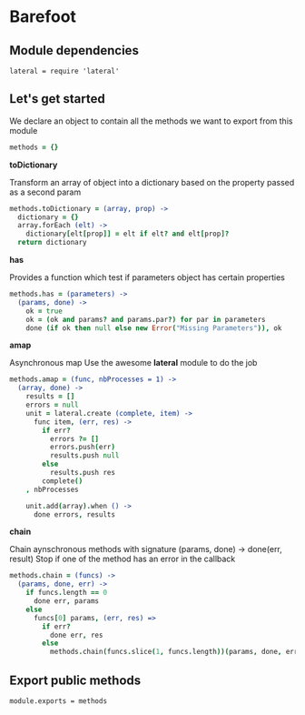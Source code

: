 Barefoot
========

   
Module dependencies
-------------------
    lateral = require 'lateral'



Let's get started
------------------

We declare an object to contain all the methods we want to export from this  module
```coffeescript
methods = {}
```


**toDictionary** 

Transform an array of object into a dictionary based on the property passed as a second param
```coffeescript
methods.toDictionary = (array, prop) ->
  dictionary = {}
  array.forEach (elt) -> 
    dictionary[elt[prop]] = elt if elt? and elt[prop]?
  return dictionary
```


**has**

Provides a function which test if parameters object has certain properties
```coffeescript
methods.has = (parameters) ->
  (params, done) ->
    ok = true
    ok = (ok and params? and params.par?) for par in parameters
    done (if ok then null else new Error("Missing Parameters")), ok
```

**amap**

Asynchronous map 
Use the awesome **lateral** module to do the job
```coffeescript
methods.amap = (func, nbProcesses = 1) ->
  (array, done) ->
    results = []
    errors = null
    unit = lateral.create (complete, item) ->
      func item, (err, res) ->
        if err?
          errors ?= []
          errors.push(err)
          results.push null
        else
          results.push res
        complete()
    , nbProcesses

    unit.add(array).when () ->
      done errors, results
```
**chain**

Chain aynschronous methods with signature (params, done) -> done(err, result)
Stop if one of the method has an error in the callback
```coffeescript
methods.chain = (funcs) -> 
  (params, done, err) ->
    if funcs.length == 0
      done err, params
    else
      funcs[0] params, (err, res) =>
        if err?
          done err, res
        else
          methods.chain(funcs.slice(1, funcs.length))(params, done, err)
```


Export public methods
---------------------

    module.exports = methods
